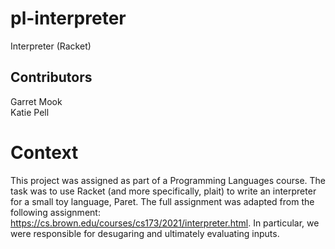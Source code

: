 # pl-interpreter
Interpreter (Racket)

## Contributors ##
Garret Mook <br>
Katie Pell


# Context
This project was assigned as part of a Programming Languages course. The task was to use Racket (and more specifically, plait) to write an interpreter for a small toy language, Paret. The full assignment was adapted from the following assignment: https://cs.brown.edu/courses/cs173/2021/interpreter.html. In particular, we were responsible for desugaring and ultimately evaluating inputs. 
